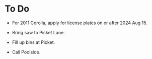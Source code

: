 # To Do

- For 2011 Corolla, apply for license plates
  on or after 2024 Aug 15.

- Bring saw to Picket Lane.
- Fill up bins at Picket.

- Call Poolside.
